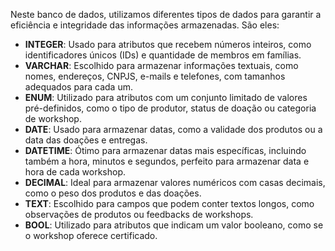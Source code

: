 Neste banco de dados, utilizamos diferentes tipos de dados para garantir a eficiência e integridade das informações armazenadas. São eles:

- **INTEGER**: Usado para atributos que recebem números inteiros, como identificadores únicos (IDs) e quantidade de membros em famílias.
- **VARCHAR**: Escolhido para armazenar informações textuais, como nomes, endereços, CNPJS, e-mails e telefones, com tamanhos adequados para cada um.
- **ENUM**: Utilizado para atributos com um conjunto limitado de valores pré-definidos, como o tipo de produtor, status de doação ou categoria de workshop.
- **DATE**: Usado para armazenar datas, como a validade dos produtos ou a data das doações e entregas.
- **DATETIME**: Ótimo para armazenar datas mais específicas, incluindo também a hora, minutos e segundos, perfeito para armazenar data e hora de cada workshop.
- **DECIMAL**: Ideal para armazenar valores numéricos com casas decimais, como o peso dos produtos e das doações.
- **TEXT**: Escolhido para campos que podem conter textos longos, como observações de produtos ou feedbacks de workshops.
- **BOOL**: Utilizado para atributos que indicam um valor booleano, como se o workshop oferece certificado.